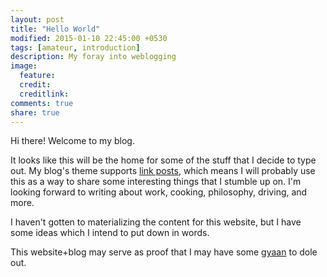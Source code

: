 ```yaml
---
layout: post
title: "Hello World"
modified: 2015-01-10 22:45:00 +0530
tags: [amateur, introduction]
description: My foray into weblogging
image:
  feature:
  credit:
  creditlink:
comments: true
share: true
---
```


Hi there! Welcome to my blog.

It looks like this will be the home for some of the stuff that I decide to type out. My blog's theme supports [link posts](https://mmistakes.github.io/hpstr-jekyll-theme/sample-link-post/), which means I will probably use this as a way to share some interesting things that I stumble up on.
I'm looking forward to writing about work, cooking, philosophy, driving, and more.

<!--more-->

I haven't gotten to materializing the content for this website, but I have some ideas which I intend to put down in words.

This website+blog may serve as proof that I may have some [gyaan](https://www.google.co.in/search?q=gyan+meaning) to dole out.
